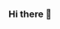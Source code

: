 ### Hi there 👋

<!--
**dreifusjack/dreifusjack** is a ✨ _special_ ✨ repository because its `README.md` (this file) appears on your GitHub profile.
#### I'm a Computer Science student at Northeastern University, with a plan to concentrate in Software. I love to ski⛷️, play chess ♟️, and traveling 🧳.

##### NOW
🏎️ Working with the Northeastern Electric Racing Team on the Software Subteam
##### PAST
👾 Recreation of Pipe Dream
##### BIO
😄 Pronouns: he/him
🧠 .java, .rkt, .js, 
⚡️ Fun fact: I'm cross-dominant (throw a football land-handed, throw a baseball right-handed)
📫 How to reach me:
📧 dreifus.@northeastern.edu
💼 LinkedIn @jackdreifus
